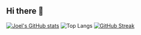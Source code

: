## Hi there 👋

<!--
**Joeljoy1237/Joeljoy1237** is a ✨ _special_ ✨ repository because its `README.md` (this file) appears on your GitHub profile.

Here are some ideas to get you started:

- 🔭 I’m currently working on ...
- 🌱 I’m currently learning ...
- 👯 I’m looking to collaborate on ...
- 🤔 I’m looking for help with ...
- 💬 Ask me about ...
- 📫 How to reach me: ...
- 😄 Pronouns: ...
- ⚡ Fun fact: ...
-->

[![Joel's GitHub stats](https://github-readme-stats.vercel.app/api?username=Joeljoy1237)](https://github.com/Joeljoy1237/github-readme-stats)
![Top Langs](https://github-readme-stats.vercel.app/api/top-langs/?username=anuraghazra&layout=compact)
[![GitHub Streak](https://streak-stats.demolab.com/?user=DenverCoder1&theme=dark)](https://git.io/streak-stats)
